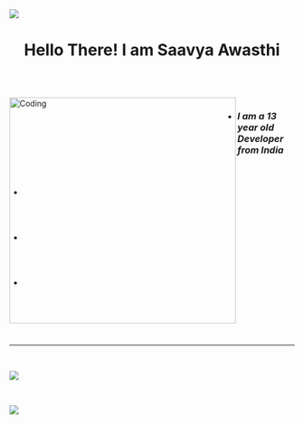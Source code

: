 

<img style= "align: left;" src="https://komarev.com/ghpvc/?username=SaavyaAwasthi&label=Profile%20views&color=eb3734&style=flat" />
<h1 align="center"> Hello There! I am Saavya Awasthi </h1> <br>
<p>
   <br>
  <img align="left" alt="Coding" width="400" src="https://cdn.dribbble.com/users/926537/screenshots/4502924/python-2.gif">
  
<ul>
  <li> <h3 align="left"> <i><b> I am a 13 year old Developer from India </b></i> </h3> </li> <br>
  <li> <h3 align="left"> <i><b>  </b></i> </h3> </li> <br>
  <li> <h3 align="left"> <i><b> </b></i> </h3> </li> <br>
  <li> <h3 align="left"> <i><b> </b></i> </h3> </li> <br>
 <br>
  
</ul>
  
</p>

<br>

<hr> <br>
 
   
   <p align="left" width="350px"> <img src="https://github-readme-stats.vercel.app/api/?username=iamsaavya&count_private=true&theme=tokyonight&show_icons=true"> </p>
   <p align ="right" width="350px">
   <br>
   <p align="left" width="350px"> <img src="https://github-readme-stats.vercel.app/api/top-langs/?username=iamsaavya&langs_count=5&theme=tokyonight"> </p>
   
  
   

